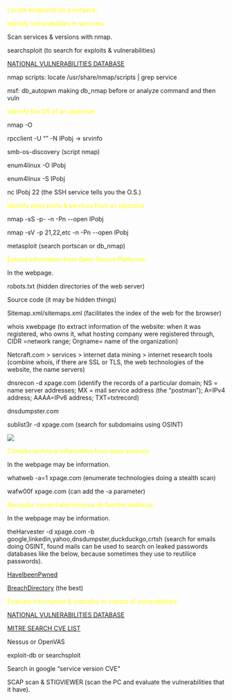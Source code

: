  
<font color="yellow">Locate endpoints on a network:</font>


<font color="yellow">Identify vulnerabilities in services:</font>

Scan services & versions with nmap.

searchsploit (to search for exploits & vulnerabilities)

[NATIONAL VULNERABILITIES DATABASE](https://nvd.nist.gov/)

nmap scripts: locate /usr/share/nmap/scripts | grep service

msf: db_autopwn making db_nmap before or analyze command and then vuln



<font color="yellow">Identify the OS of an objective:</font>

nmap -O

rpcclient -U “” -N IPobj -> srvinfo

smb-os-discovery (script nmap)

enum4linux -O IPobj

enum4linux -S IPobj

nc IPobj 22 (the SSH service tells you the O.S.)

  

<font color="yellow">Identify open ports & services from an objective</font>

nmap -sS -p- -n -Pn --open IPobj

nmap -sV -p 21,22,etc -n -Pn --open IPobj

metasploit (search portscan or db_nmap)

  

<font color="yellow">Extract information from Open Source Platforms:</font>

In the webpage.

robots.txt (hidden directories of the web server)

Source code (it may be hidden things)

Sitemap.xml/sitemaps.xml (facilitates the index of the web for the browser)

whois xwebpage (to extract information of the website: when it was registered, who owns it, what hosting company were registered through, CIDR =network range; Orgname= name of the organization)

Netcraft.com > services > internet data mining > internet research tools (combine whois, if there are SSL or TLS, the web technologies of the website, the name servers)

dnsrecon -d xpage.com (identify the records of a particular domain; NS = name server addresses; MX = mail service address (the “postman”); A=IPv4 address; AAAA=IPv6 address; TXT=txtrecord)

dnsdumpster.com

sublist3r -d xpage.com (search for subdomains using OSINT)

![](https://lh3.googleusercontent.com/hNZrcUklkDhjRrY2fQnhwa88Ds259CnvnEMlS3e1J261n04P5Eykh_YVAWCyDiMUikLDdtuGBGJa3M2gS1AfWa_sO-8Xaa83wmhzWeYXvA8JVuRyTOZxxlJ2WNh6syGweUdDDHzLrIrzm0vGNkDIQiV6YPdOyXCC9lxrm_wtu7DrTdhAUDSulFh66LF9AA)

<font color="yellow">Compile technical information from open sources:</font>

In the webpage may be information.

whatweb -a=1 xpage.com (enumerate technologies doing a stealth scan)

wafw00f xpage.com (can add the -a parameter)

  

<font color="yellow">Recopilar correos electrónicos de fuentes públicas:</font>

In the webpage may be information.

theHarvester -d xpage.com -b google,linkedin,yahoo,dnsdumpster,duckduckgo,crtsh (search for emails doing OSINT, found mails can be used to search on leaked passwords databases like the below, because sometimes they use to reutilice passwords).

[HaveIbeenPwned](https://haveibeenpwned.com/)

[BreachDirectory](https://breachdirectory.org/) (the best)

  

<font color="yellow">Evaluate information & criticality or impact of vulnerabilities:</font>

[NATIONAL VULNERABILITIES DATABASE](https://nvd.nist.gov/)

[MITRE SEARCH CVE LIST](https://cve.mitre.org/cve/search_cve_list.html)

Nessus or OpenVAS

exploit-db or searchsploit

Search in google “service version CVE”

SCAP scan & STIGVIEWER (scan the PC and evaluate the vulnerabilities that it have).

  
